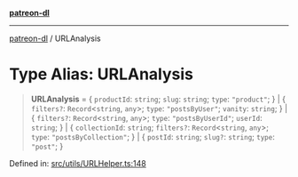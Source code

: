 [**patreon-dl**](../README.md)

***

[patreon-dl](../README.md) / URLAnalysis

# Type Alias: URLAnalysis

> **URLAnalysis** = \{ `productId`: `string`; `slug`: `string`; `type`: `"product"`; \} \| \{ `filters?`: `Record`\<`string`, `any`\>; `type`: `"postsByUser"`; `vanity`: `string`; \} \| \{ `filters?`: `Record`\<`string`, `any`\>; `type`: `"postsByUserId"`; `userId`: `string`; \} \| \{ `collectionId`: `string`; `filters?`: `Record`\<`string`, `any`\>; `type`: `"postsByCollection"`; \} \| \{ `postId`: `string`; `slug?`: `string`; `type`: `"post"`; \}

Defined in: [src/utils/URLHelper.ts:148](https://github.com/patrickkfkan/patreon-dl/blob/4dbe5b7f9bc86c654049194392d94f0aeefc44c0/src/utils/URLHelper.ts#L148)
